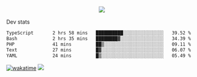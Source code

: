 <h3 align="center">
  <a href="https://github.com/spoopy2023">
      <img src="https://github-profile-trophy.vercel.app/?username=Spoopy2023&no-bg=true&no-frame=true">
  </a>
</h3>

Dev stats
<!--START_SECTION:waka-->

```txt
TypeScript       2 hrs 58 mins   ██████████░░░░░░░░░░░░░░░   39.52 %
Bash             2 hrs 35 mins   ████████▓░░░░░░░░░░░░░░░░   34.39 %
PHP              41 mins         ██▒░░░░░░░░░░░░░░░░░░░░░░   09.11 %
Text             27 mins         █▓░░░░░░░░░░░░░░░░░░░░░░░   06.07 %
YAML             24 mins         █▒░░░░░░░░░░░░░░░░░░░░░░░   05.49 %
```

<!--END_SECTION:waka-->
[![wakatime](https://wakatime.com/badge/user/018ece4c-ff65-47b1-86a2-26e4e720c978.svg)](https://wakatime.com/@mac_g)
<img src="https://camo.githubusercontent.com/935c1e1091fb0ce9d975d06263ed4bc014721cd7e52b557f59b07c85da01afe3/68747470733a2f2f6b6f6d617265762e636f6d2f67687076632f3f757365726e616d653d5843726166744d616e3532266c6162656c3d566965777326636f6c6f723d626c7565267374796c653d706c6173746963">
